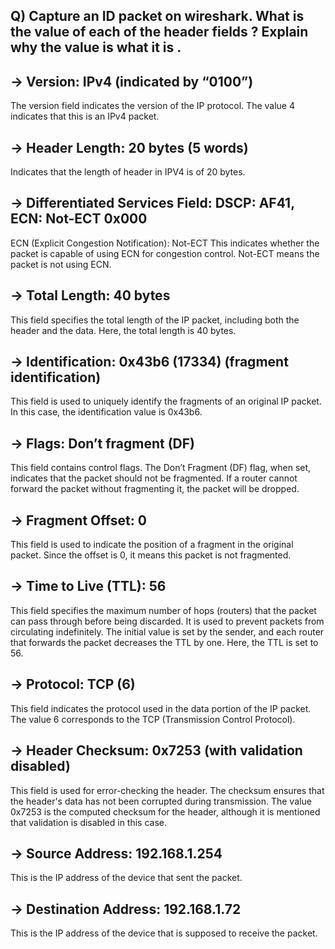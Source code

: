 ## Q) Capture an ID packet on wireshark. What is the value of each of the header fields ? Explain why the value is what it is .

## -> Version: IPv4 (indicated by “0100”)

The version field indicates the version of the IP protocol. The value 4 indicates that this is an IPv4 packet.

## -> Header Length: 20 bytes (5 words)

Indicates that the length of header in IPV4 is of 20 bytes.

## -> Differentiated Services Field: DSCP: AF41, ECN: Not-ECT 0x000

ECN (Explicit Congestion Notification): Not-ECT
This indicates whether the packet is capable of using ECN for congestion control. Not-ECT means the packet is not using ECN.

## -> Total Length: 40 bytes

This field specifies the total length of the IP packet, including both the header and the data. Here, the total length is 40 bytes.

## -> Identification: 0x43b6 (17334) (fragment identification)

This field is used to uniquely identify the fragments of an original IP packet. In this case, the identification value is 0x43b6.

## -> Flags: Don’t fragment (DF)

This field contains control flags. The Don’t Fragment (DF) flag, when set, indicates that the packet should not be fragmented. If a router cannot forward the packet without fragmenting it, the packet will be dropped.

## -> Fragment Offset: 0

This field is used to indicate the position of a fragment in the original packet. Since the offset is 0, it means this packet is not fragmented.

## -> Time to Live (TTL): 56

This field specifies the maximum number of hops (routers) that the packet can pass through before being discarded. It is used to prevent packets from circulating indefinitely. The initial value is set by the sender, and each router that forwards the packet decreases the TTL by one. Here, the TTL is set to 56.

## -> Protocol: TCP (6)

This field indicates the protocol used in the data portion of the IP packet. The value 6 corresponds to the TCP (Transmission Control Protocol).

## -> Header Checksum: 0x7253 (with validation disabled)

This field is used for error-checking the header. The checksum ensures that the header's data has not been corrupted during transmission. The value 0x7253  is the computed checksum for the header, although it is mentioned that validation is disabled in this case.

## -> Source Address: 192.168.1.254

This is the IP address of the device that sent the packet.

## -> Destination Address: 192.168.1.72

This is the IP address of the device that is supposed to receive the packet.
